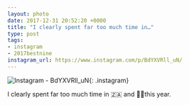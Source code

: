 ```yaml
---
layout: photo
date: 2017-12-31 20:52:20 +0000
title: "I clearly spent far too much time in…"
type: post
tags:
- instagram
- 2017bestnine
instagram_url: https://www.instagram.com/p/BdYXVRll_uN/
---
```


![Instagram - BdYXVRll_uN](https://colinseymour.co.uk/img/BdYXVRll_uN.jpg){: .instagram}

I clearly spent far too much time in 🇿🇦 and 🏃‍♂️this year. 
